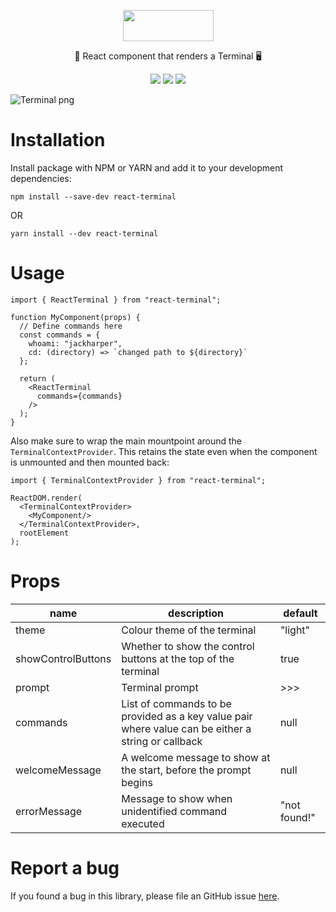 <p align="center">
  <img src="https://react-terminal.sirv.com/static/terminal-logo-text.png" data-canonical-src="https://react-terminal.sirv.com/static/terminal-logo-text.png" width="145" height="50" />
</p>

<p align="center">🚀 React component that renders a Terminal 🖥</p>

<p align="center">
<a href="https://github.com/bony2023/react-terminal/actions?query=Build+and+Test"><img src="https://github.com/bony2023/react-terminal/workflows/Build%20and%20Test/badge.svg" data-canonical-src="https://github.com/bony2023/react-terminal/workflows/Build%20and%20Test/badge.svg"/></a>
<a href="https://www.npmjs.com/package/react-terminal"><img src="https://img.shields.io/npm/v/react-terminal/latest" data-canonical-src="https://img.shields.io/npm/v/react-terminal/latest"/></a>
<img src="https://img.shields.io/npm/l/react-terminal" data-canonical-src="https://img.shields.io/npm/l/react-terminal"/>
</p>

![Terminal png](https://react-terminal.sirv.com/static/terminal.png)

# Installation
Install package with NPM or YARN and add it to your development dependencies:
```
npm install --save-dev react-terminal
```
OR
```
yarn install --dev react-terminal
```

# Usage
```
import { ReactTerminal } from "react-terminal";

function MyComponent(props) {
  // Define commands here
  const commands = {
    whoami: "jackharper",
    cd: (directory) => `changed path to ${directory}`
  };

  return (
    <ReactTerminal
      commands={commands}
    />
  );
}
```

Also make sure to wrap the main mountpoint around the `TerminalContextProvider`. This retains the state even when the component is unmounted and then mounted back:
```
import { TerminalContextProvider } from "react-terminal";

ReactDOM.render(
  <TerminalContextProvider>
    <MyComponent/>
  </TerminalContextProvider>,
  rootElement
);
```

# Props
| name | description | default |
|--|--|--|
| theme | Colour theme of the terminal | "light" |
| showControlButtons | Whether to show the control buttons at the top of the terminal | true |
| prompt | Terminal prompt | >>>
| commands | List of commands to be provided as a key value pair where value can be either a string or callback | null
| welcomeMessage | A welcome message to show at the start, before the prompt begins | null
| errorMessage | Message to show when unidentified command executed | "not found!"

# Report a bug
If you found a bug in this library, please file an GitHub issue [here](https://github.com/bony2023/react-terminal/issues).